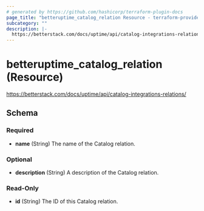 ```yaml
---
# generated by https://github.com/hashicorp/terraform-plugin-docs
page_title: "betteruptime_catalog_relation Resource - terraform-provider-better-uptime"
subcategory: ""
description: |-
  https://betterstack.com/docs/uptime/api/catalog-integrations-relations/
---
```


# betteruptime_catalog_relation (Resource)

https://betterstack.com/docs/uptime/api/catalog-integrations-relations/



<!-- schema generated by tfplugindocs -->
## Schema

### Required

- **name** (String) The name of the Catalog relation.

### Optional

- **description** (String) A description of the Catalog relation.

### Read-Only

- **id** (String) The ID of this Catalog relation.


